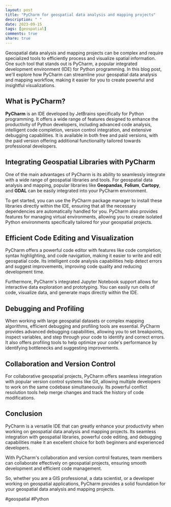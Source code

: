 ```yaml
---
layout: post
title: "PyCharm for geospatial data analysis and mapping projects"
description: " "
date: 2023-09-15
tags: [geospatial]
comments: true
share: true
---
```


Geospatial data analysis and mapping projects can be complex and require specialized tools to efficiently process and visualize spatial information. One such tool that stands out is PyCharm, a popular integrated development environment (IDE) for Python programming. In this blog post, we'll explore how PyCharm can streamline your geospatial data analysis and mapping workflow, making it easier for you to create powerful and insightful visualizations.

## What is PyCharm?

**PyCharm** is an IDE developed by JetBrains specifically for Python programming. It offers a wide range of features designed to enhance the productivity of Python developers, including advanced code analysis, intelligent code completion, version control integration, and extensive debugging capabilities. It is available in both free and paid versions, with the paid version offering additional functionality tailored towards professional developers.

## Integrating Geospatial Libraries with PyCharm

One of the main advantages of PyCharm is its ability to seamlessly integrate with a wide range of geospatial libraries and tools. For geospatial data analysis and mapping, popular libraries like **Geopandas**, **Folium**, **Cartopy**, and **GDAL** can be easily integrated into your PyCharm environment.

To get started, you can use the PyCharm package manager to install these libraries directly within the IDE, ensuring that all the necessary dependencies are automatically handled for you. PyCharm also provides features for managing virtual environments, allowing you to create isolated Python environments specifically tailored for your geospatial projects.

## Efficient Code Editing and Visualization

PyCharm offers a powerful code editor with features like code completion, syntax highlighting, and code navigation, making it easier to write and edit geospatial code. Its intelligent code analysis capabilities help detect errors and suggest improvements, improving code quality and reducing development time.

Furthermore, PyCharm's integrated Jupyter Notebook support allows for interactive data exploration and prototyping. You can easily run cells of code, visualize data, and generate maps directly within the IDE.

## Debugging and Profiling

When working with large geospatial datasets or complex mapping algorithms, efficient debugging and profiling tools are essential. PyCharm provides advanced debugging capabilities, allowing you to set breakpoints, inspect variables, and step through your code to identify and correct errors. It also offers profiling tools to help optimize your code's performance by identifying bottlenecks and suggesting improvements.

## Collaboration and Version Control

For collaborative geospatial projects, PyCharm offers seamless integration with popular version control systems like Git, allowing multiple developers to work on the same codebase simultaneously. Its powerful conflict resolution tools help merge changes and track the history of code modifications.

## Conclusion

PyCharm is a versatile IDE that can greatly enhance your productivity when working on geospatial data analysis and mapping projects. Its seamless integration with geospatial libraries, powerful code editing, and debugging capabilities make it an excellent choice for both beginners and experienced developers.

With PyCharm's collaboration and version control features, team members can collaborate effectively on geospatial projects, ensuring smooth development and efficient code management.

So, whether you are a GIS professional, a data scientist, or a developer working on geospatial applications, PyCharm provides a solid foundation for your geospatial data analysis and mapping projects.

#geospatial
#Python